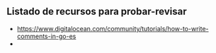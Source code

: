 ## Listado de recursos para probar-revisar

- https://www.digitalocean.com/community/tutorials/how-to-write-comments-in-go-es
- 